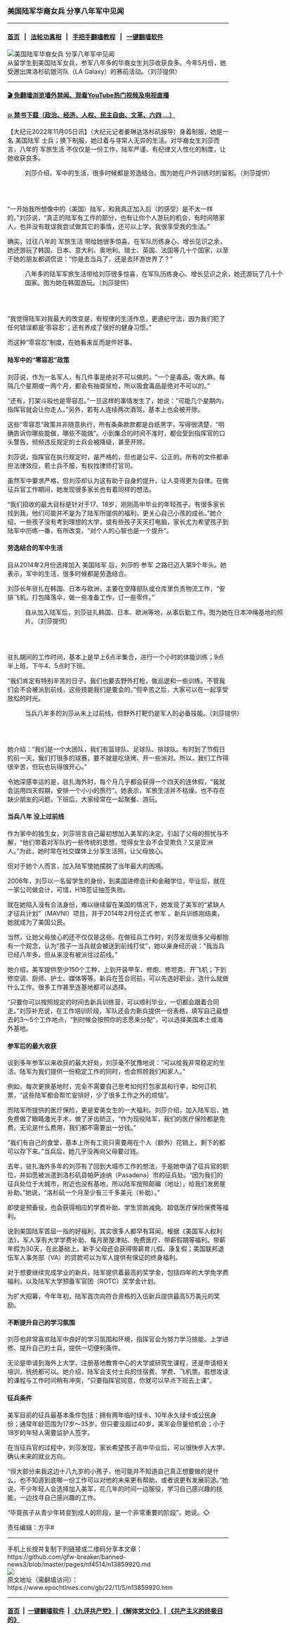 ### 美国陆军华裔女兵 分享八年军中见闻
------------------------

#### [首页](https://github.com/gfw-breaker/banned-news3/blob/master/README.md) &nbsp;&nbsp;|&nbsp;&nbsp; [法轮功真相](https://github.com/begood0513/basic/blob/master/README.md)  &nbsp;&nbsp;|&nbsp;&nbsp; [手把手翻墙教程](https://github.com/gfw-breaker/guides/wiki)  &nbsp;&nbsp;|&nbsp;&nbsp; [一键翻墙软件](https://github.com/gfw-breaker/nogfw/blob/master/README.md)  



<div><img alt="美国陆军华裔女兵 分享八年军中见闻" class="attachment-djy_600_400 size-djy_600_400 wp-post-image" src="https://i.epochtimes.com/assets/uploads/2022/11/id13859960-1-4-600x400.jpg"/>
<div class="caption">
 从留学生到美国陆军女兵，参军八年多的华裔女生刘莎收获良多。今年5月份，她受邀出席洛杉矶银河队（LA Galaxy）的赛前活动。（刘莎提供）
</div></div><hr/>

#### [ 🎬  免翻墙浏览墙外禁闻、观看YouTube热门视频及电视直播](https://github.com/gfw-breaker/HelloWorld)

#### [ 💥  禁书下载（政治、经济、人权、民主自由、文革、六四 ...）](https://github.com/gfw-breaker/books/blob/master/README.md)

<div><p>
 【大纪元2022年11月05日讯】（大纪元记者姜琳达洛杉矶报导）身着制服，她是一名
 <ok href="https://www.epochtimes.com/gb/tag/%E7%BE%8E%E5%9B%BD%E9%99%86%E5%86%9B.html">
  美国陆军
 </ok>
 士兵；换下制服，她过着与寻常人无异的生活。对华裔女生刘莎而言，八年的
 <ok href="https://www.epochtimes.com/gb/tag/%E5%86%9B%E6%97%85%E7%94%9F%E6%B4%BB.html">
  军旅生活
 </ok>
 不仅仅是一份工作，陆军严谨、有纪律又人性化的制度，让她收获良多。
</p>
<figure aria-describedby="caption-attachment-13859962" class="wp-caption aligncenter" id="attachment_13859962" style="width: 600px">
 <ok href="https://i.epochtimes.com/assets/uploads/2022/11/id13859962-2-4.jpg" target="_blank">
  <img alt="" class="size-large wp-image-13859962" src="https://i.epochtimes.com/assets/uploads/2022/11/id13859962-2-4-600x450.jpg"/>
 </ok>
 <br/><figcaption class="wp-caption-text" id="caption-attachment-13859962">
  刘莎介绍，军中的生活，很多时候都是劳逸结合。图为她在户外训练时的留影。（刘莎提供）
 </figcaption><br/>
</figure><br/>
<p>
 “一开始我所想像中的（美国）陆军，和我真正加入后（的感受）是不太一样的。”刘莎说，“真正的陆军有工作的部分，也有让你个人游玩的机会，有时间陪家人，也并没有耽误我尝试做其它的事情，还可以上学，我很享受我的生活。”
</p>
<p>
 确实，过往八年的
 <ok href="https://www.epochtimes.com/gb/tag/%E5%86%9B%E6%97%85%E7%94%9F%E6%B4%BB.html">
  军旅生活
 </ok>
 带给她很多惊喜。在军队历练身心、增长见识之余，她还游玩了韩国、日本、意大利、奥地利、瑞士、英国、法国等几十个国家，以至于她的朋友都调侃说：“你是去当兵了，还是去环游世界了？”
</p>
<figure aria-describedby="caption-attachment-13859972" class="wp-caption aligncenter" id="attachment_13859972" style="width: 600px">
 <ok href="https://i.epochtimes.com/assets/uploads/2022/11/id13859972-5-1.jpg" target="_blank">
  <img alt="" class="size-large wp-image-13859972" src="https://i.epochtimes.com/assets/uploads/2022/11/id13859972-5-1-600x343.jpg"/>
 </ok>
 <br/><figcaption class="wp-caption-text" id="caption-attachment-13859972">
  八年多的陆军军旅生活带给刘莎很多惊喜，在军队历练身心、增长见识之余，她还游玩了几十个国家。图为她在韩国游玩。（刘莎提供）
 </figcaption><br/>
</figure><br/>
<p>
 “我觉得陆军对我最大的改变是，有规律的生活作息，更遵纪守法，因为我们犯了任何错误都是‘零容忍’；还有养成了很好的健身习惯。”
</p>
<p>
 而这种“零容忍”制度，在她看来反而是件好事。
</p>
<h4>
 陆军中的“零容忍”政策
</h4>
<p>
 刘莎说，作为一名军人，有几件事是绝对不可以做的，“一个是毒品，吸大麻。每隔几个星期或一两个月，都会有抽查尿检，所以吸食毒品是绝对不可以的。”
</p>
<p>
 “还有，打架斗殴也是零容忍。”一旦这样的事情发生了，她说：“可能几个星期内，指挥官就会让你走人。”另外，若有人连续两次酒驾，基本上也会被开除。
</p>
<p>
 这些“零容忍”政策并非随意执行，所有条条款款都是白纸黑字，写得很清楚，“明确告诉你哪些能做，哪些不能做”。小到集合的时间不准时，都会受到指挥官的口头警告，频频违反规定的士兵会被降级，甚至开除。
</p>
<p>
 刘莎说，指挥官在执行规定时，是严格的，但也是公平、公正的。所有的文件都承担法律效应，若士兵不服，有权找律师打官司。
</p>
<p>
 虽然军中要求严格，但刘莎却认为这有助于自身的提升，让人变得更为自律。在做征兵官工作期间，她发现很多家长也有着同样的想法。
</p>
<p>
 “我们招收的最大目标是针对于17、18岁，刚刚高中毕业的年轻孩子。有很多家长找到我，他们可能并不是为了陆军所提供的福利，更关心自己小孩的成长。”她介绍，一些孩子没有考到理想的大学，或有些孩子天天打电脑，家长尤为希望孩子到陆军中历练一番，有所改变，“对个人的心智也是一个提升”。
</p>
<h4>
 劳逸结合的军中生活
</h4>
<p>
 自从2014年2月份选择加入
 <ok href="https://www.epochtimes.com/gb/tag/%E7%BE%8E%E5%9B%BD%E9%99%86%E5%86%9B.html">
  美国陆军
 </ok>
 后，刘莎的
 <ok href="https://www.epochtimes.com/gb/tag/%E5%8F%82%E5%86%9B.html">
  参军
 </ok>
 之路已迈入第9个年头。她表示，军中的生活，很多时候都是劳逸结合。
</p>
<p>
 刘莎长年驻扎在韩国、日本与欧洲，主要在空降部队或仓库里负责物流工作，“安排飞机，打包降落伞，做一些准备工作，订一些零件。”
</p>
<figure aria-describedby="caption-attachment-13859968" class="wp-caption aligncenter" id="attachment_13859968" style="width: 600px">
 <ok href="https://i.epochtimes.com/assets/uploads/2022/11/id13859968-4-1.jpg" target="_blank">
  <img alt="" class="size-large wp-image-13859968" src="https://i.epochtimes.com/assets/uploads/2022/11/id13859968-4-1-600x600.jpg"/>
 </ok>
 <br/><figcaption class="wp-caption-text" id="caption-attachment-13859968">
  自从加入陆军后，刘莎驻扎韩国、日本、欧洲等地，从事后勤工作。图为她在日本冲绳基地的照片。（刘莎提供）
 </figcaption><br/>
</figure><br/>
<p>
 驻扎期间的工作时间，基本上是早上6点半集合，进行一个小时的体能训练；9点半上班，下午4、5点时下班。
</p>
<p>
 “我们肯定有特别辛苦的日子。我们也要去野外打枪，做巡逻和一些训练。不管我们会不会被派到前线，这些技能我们是要会的。”但辛苦之后，大家可以在一起享受放松的时光。
</p>
<figure aria-describedby="caption-attachment-13859964" class="wp-caption aligncenter" id="attachment_13859964" style="width: 600px">
 <ok href="https://i.epochtimes.com/assets/uploads/2022/11/id13859964-3-1.jpg" target="_blank">
  <img alt="" class="size-large wp-image-13859964" src="https://i.epochtimes.com/assets/uploads/2022/11/id13859964-3-1-600x750.jpg"/>
 </ok>
 <br/><figcaption class="wp-caption-text" id="caption-attachment-13859964">
  当兵八年多的刘莎从未上过前线，但野外打靶仍是军人的必备技能。（刘莎提供）
 </figcaption><br/>
</figure><br/>
<p>
 她介绍：“我们是一个大团队，我们有篮球队、足球队、排球队。有时到了节假日的前一天，我们打很多的球赛，要不就是吃烧烤、开一些派对。所以，我们工作得很辛苦，但玩也玩得很开心。”
</p>
<p>
 令她深感幸运的是，驻扎海外时，每个月几乎都会获得一个四天的连休假，“我就会运用四天假期，安排一个小小的旅行”。她表示，军旅生活并不枯燥，也不存在缺少朋友的问题。下班后，大家经常在一起聚餐、游玩。
</p>
<h4>
 当兵八年 没上过前线
</h4>
<p>
 作为家中的独生女，刘莎坦言自己最初想加入美军的决定，引起了父母的担忧与不解，“他们带着对军队的一些传统的思想，觉得女生会不会受欺负？又是亚洲人。”为此，她时常在社交媒体上分享生活照，让父母放心。
</p>
<p>
 但对于她个人而言，加入陆军使她摆脱了当年最大的困境。
</p>
<p>
 2006年，刘莎以一名留学生的身份，到美国进修会计和金融学位，毕业后，就在一家公司做会计，可惜，H1B签证抽签失败。
</p>
<p>
 就在她陷入没有合法身份，难以继续留在美国的情况下，她发现了美军的“紧缺人才征兵计划”（MAVNI）项目，并于2014年2月份正式
 <ok href="https://www.epochtimes.com/gb/tag/%E5%8F%82%E5%86%9B.html">
  参军
 </ok>
 。新兵训练刚结束，她就成为了美国公民。
</p>
<p>
 当然，让她父母放心的还不仅仅是这些。在做征兵工作时，刘莎发现很多父母都抱有一个观念，认为“孩子一当兵就会被送到前线打仗”，她以亲身经历说：“我当兵已经八年多，但从来没有被派往过前线。”
</p>
<p>
 她介绍，美军提供至少150个工种，上到开装甲车、修炮、修坦克、开飞机；下到修空调、厨师、护士、媒体等等。新兵在签合同前，可以先选好职业，选什么就做什么工作。很多工作甚至连基地都可以选择。
</p>
<p>
 “只要你可以按照规定的时间去新兵训练营，可以顺利毕业，一切都会跟着合同走。”刘莎补充说，在工作培训阶段，军队还会为新兵提供一份表格，填写自己最想去的3～5个工作地点，“到时候会按照你的志愿来分配”，可以选择美国本土或海外基地。
</p>
<h4>
 参军后的最大收获
</h4>
<p>
 谈到多年参军以来收获的最大好处，刘莎毫不犹豫地说：“可以给我非常稳定的生活。陆军为我们提供一份稳定工作的同时，也会照顾我们和家人。”
</p>
<p>
 例如，每次更换基地时，完全不需要自己思考如何打包家具和行李，如何订机票，“这些陆军都会帮忙安排好，少了很多工作之外的烦恼”。
</p>
<p>
 而陆军所提供的医疗保险，更是爱美女生的一大福利。刘莎介绍，加入陆军后，她免费做了眼睛激光手术，做了牙齿矫正，“作为现役陆军，我们的医疗保险都是免费。无论是什么费用，我们都不需要出一分钱。”
</p>
<p>
 “我们有自己的食堂，基本上所有工资只需要用在个人（额外）花销上，剩下的都可以存下来。”当兵后，她几乎没再向父母要过钱。
</p>
<p>
 去年，驻扎海外多年的刘莎有了回到大城市工作的想法，于是她申请了征兵官的职位，并如愿被派遣到洛杉矶县帕萨迪纳（Pasadena）市的征兵处。“因为我们的征兵处位于大城市，附近也没有基地，所以陆军按照邮编（地址），给我们发房屋补助。”她说，“洛杉矶一个月至少有三千多美元（补助）。”
</p>
<p>
 即使是预备役，也会获得相应的学费补助、学生贷款减免、超低医疗保险保费等福利。
</p>
<p>
 说到美国陆军首屈一指的好福利，其实很多人都早有耳闻。根据《美国军人权利法》，军人享有大学学费补助、每月房屋津贴、免费医疗、带薪假期等福利。带薪年假为30天，在此基础上，新手父母还会获得带薪育儿假、康复假；美国联邦退伍军人事务部（VA）的贷款可以为军人提供有保证的终身福利。
</p>
<p>
 对于想要继续完成学业的新兵，陆军提供着最高的奖学金，包括四年的大学免学费福利，以及陆军大学预备军官团（ROTC）奖学金计划。
</p>
<p>
 为扩大招募，今年年初，陆军首次向符合资格的入伍新兵提供最高5万美元的奖励。
</p>
<h4>
 不断提升自己的学习氛围
</h4>
<p>
 刘莎也非常喜欢陆军中良好的学习氛围和环境，指挥官会为努力学习技能、上学进修、提升自己的士兵，提供一切便利条件。
</p>
<p>
 无论是申请到海外上大学、注册基地教育中心的大学或研究生课程，还是申请相关培训，统统都可以。她介绍，陆军会支付士兵的住宿费、学费、飞机票。若想攻读的课程与工作时间稍有冲突，“只要指挥官同意，你就可以早点下班去上课”。
</p>
<h4>
 <ok href="https://www.epochtimes.com/gb/tag/%E5%BE%81%E5%85%B5%E6%9D%A1%E4%BB%B6.html">
  征兵条件
 </ok>
</h4>
<p>
 美军目前的征兵最基本条件包括：拥有两年临时绿卡、10年永久绿卡或公民身份；通常年龄范围为17岁～35岁，但只要没超过40岁，美军会尽量给机会；小于18岁的年轻人需要监护人签字。
</p>
<p>
 在当征兵官的过程中，刘莎发现，家长希望孩子高中毕业后，可以很快步入大学，确认未来的就业方向。
</p>
<p>
 “但大部分来我这边十八九岁的小孩子，他可能并不知道自己真正想要做的是什么，也不知道到底哪一份工作可以对他的未来更有帮助，或者说更有发展前途。”她说，不少年轻人会选择加入美军，花几年的时间一边服役，学习自己感兴趣的技能，一边找寻自己感兴趣的工作。
</p>
<p>
 “毕竟孩子从青少年转变到成人的阶段，是一个非常重要的阶段”，她说。◇
</p>
<p>
 责任编辑：方平#
</p>
</div>
<hr/>
手机上长按并复制下列链接或二维码分享本文章：<br/>
https://github.com/gfw-breaker/banned-news3/blob/master/pages/nf4514/n13859920.md <br/>
<a href='https://github.com/gfw-breaker/banned-news3/blob/master/pages/nf4514/n13859920.md'><img src='https://github.com/gfw-breaker/banned-news3/blob/master/pages/nf4514/n13859920.md.png'/></a> <br/>
原文地址（需翻墙访问）：https://www.epochtimes.com/gb/22/11/5/n13859920.htm


------------------------
#### [首页](https://github.com/gfw-breaker/banned-news3/blob/master/README.md) &nbsp;|&nbsp; [一键翻墙软件](https://github.com/gfw-breaker/nogfw/blob/master/README.md) &nbsp;| [《九评共产党》](https://github.com/gfw-breaker/9ping.md/blob/master/README.md#九评之一评共产党是什么) | [《解体党文化》](https://github.com/gfw-breaker/jtdwh.md/blob/master/README.md) | [《共产主义的终极目的》](https://github.com/gfw-breaker/gczydzjmd.md/blob/master/README.md)


<img src='http://gfw-breaker.win/banned-news3/pages/nf4514/n13859920.md' width='0px' height='0px'/>